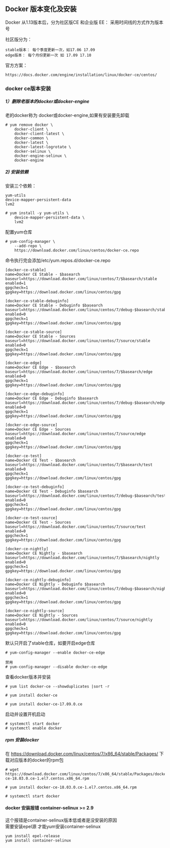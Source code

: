 ## Docker 版本变化及安装 ##

Docker 从1.13版本后，分为社区版CE 和企业版 EE： 采用时间线的方式作为版本号

社区版分为：

    stable版本： 每个季度更新一次，如17.06 17.09
    edge版本： 每个月份更新一次 如 17.09 17.10

官方方案：

    https://docs.docker.com/engine/installation/linux/docker-ce/centos/

### docker ce版本安装 ###
##### 1）删除老版本的docker或docker-engine  ####
老的docker称为 docker或docker-engine,如果有安装要先卸载
```shell
# yum remove docker \
    docker-client \
    docker-client-latest \
    docker-common \
    docker-latest \
    docker-latest-logrotate \
    docker-selinux \
    docker-engine-selinux \
    docker-engine
```
##### 2) 安装依赖 #####
安装三个依赖：

    yum-utils
    device-mapper-persistent-data
    lvm2
```shell
# yum install -y yum-utils \
    device-mapper-persistent-data \
    lvm2
```
配置yum仓库
```shell
# yum-config-manager \
    --add-repo \
    https://download.docker.com/linux/centos/docker-ce.repo
```
命令执行完会添加/etc/yum.repos.d/docker-ce.repo
```repo
[docker-ce-stable]
name=Docker CE Stable - $basearch
baseurl=https://download.docker.com/linux/centos/7/$basearch/stable
enabled=1
gpgcheck=1
gpgkey=https://download.docker.com/linux/centos/gpg

[docker-ce-stable-debuginfo]
name=Docker CE Stable - Debuginfo $basearch
baseurl=https://download.docker.com/linux/centos/7/debug-$basearch/stable
enabled=0
gpgcheck=1
gpgkey=https://download.docker.com/linux/centos/gpg

[docker-ce-stable-source]
name=Docker CE Stable - Sources
baseurl=https://download.docker.com/linux/centos/7/source/stable
enabled=0
gpgcheck=1
gpgkey=https://download.docker.com/linux/centos/gpg

[docker-ce-edge]
name=Docker CE Edge - $basearch
baseurl=https://download.docker.com/linux/centos/7/$basearch/edge
enabled=0
gpgcheck=1
gpgkey=https://download.docker.com/linux/centos/gpg

[docker-ce-edge-debuginfo]
name=Docker CE Edge - Debuginfo $basearch
baseurl=https://download.docker.com/linux/centos/7/debug-$basearch/edge
enabled=0
gpgcheck=1
gpgkey=https://download.docker.com/linux/centos/gpg

[docker-ce-edge-source]
name=Docker CE Edge - Sources
baseurl=https://download.docker.com/linux/centos/7/source/edge
enabled=0
gpgcheck=1
gpgkey=https://download.docker.com/linux/centos/gpg

[docker-ce-test]
name=Docker CE Test - $basearch
baseurl=https://download.docker.com/linux/centos/7/$basearch/test
enabled=0
gpgcheck=1
gpgkey=https://download.docker.com/linux/centos/gpg

[docker-ce-test-debuginfo]
name=Docker CE Test - Debuginfo $basearch
baseurl=https://download.docker.com/linux/centos/7/debug-$basearch/test
enabled=0
gpgcheck=1
gpgkey=https://download.docker.com/linux/centos/gpg

[docker-ce-test-source]
name=Docker CE Test - Sources
baseurl=https://download.docker.com/linux/centos/7/source/test
enabled=0
gpgcheck=1
gpgkey=https://download.docker.com/linux/centos/gpg

[docker-ce-nightly]
name=Docker CE Nightly - $basearch
baseurl=https://download.docker.com/linux/centos/7/$basearch/nightly
enabled=0
gpgcheck=1
gpgkey=https://download.docker.com/linux/centos/gpg

[docker-ce-nightly-debuginfo]
name=Docker CE Nightly - Debuginfo $basearch
baseurl=https://download.docker.com/linux/centos/7/debug-$basearch/nightly
enabled=0
gpgcheck=1
gpgkey=https://download.docker.com/linux/centos/gpg

[docker-ce-nightly-source]
name=Docker CE Nightly - Sources
baseurl=https://download.docker.com/linux/centos/7/source/nightly
enabled=0
gpgcheck=1
gpgkey=https://download.docker.com/linux/centos/gpg

```
默认只开启了stable仓库，如要开启edge仓库
``` shell
# yum-config-manager --enable docker-ce-edge

禁用
# yum-config-manager --disable docker-ce-edge
```

查看docker版本并安装
``` shell
# yum list docker-ce --showduplicates |sort -r

# yum install docker-ce

# yum install docker-ce-17.09.0.ce
```

启动并设置开机启动
```shell
# systemctl start docker
# systemctl enable docker
```

##### rpm 安装docker #####
在  https://download.docker.com/linux/centos/7/x86_64/stable/Packages/ 下载对应版本的docker的rpm包
``` shell
# wget https://download.docker.com/linux/centos/7/x86_64/stable/Packages/docker-ce-18.03.0.ce-1.el7.centos.x86_64.rpm

# yum install docker-ce-18.03.0.ce-1.el7.centos.x86_64.rpm

# systemctl start docker
```

#### docker 安装报错 container-selinux >= 2.9
这个报错是container-selinux版本低或者是没安装的原因   
需要安装epel源 才能yum安装container-selinux   

``` shell 
yum install epel-release
yum install container-selinux
```



